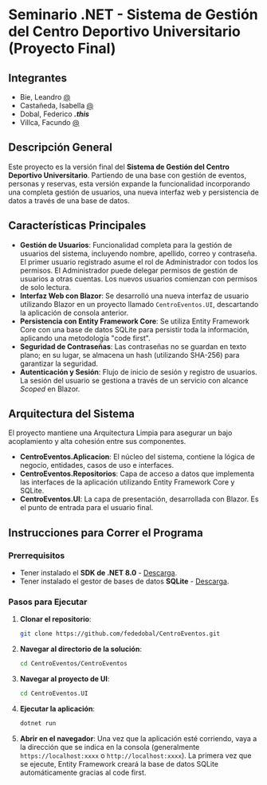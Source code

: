 # Seminario .NET - Sistema de Gestión del Centro Deportivo Universitario (Proyecto Final)

## Integrantes
* Bie, Leandro [@](https://github.com/leandrobie)
* Castañeda, Isabella [@](https://github.com/isa-cast)
* Dobal, Federico _**.this**_
* Villca, Facundo [@](https://github.com/EIKOO1)

## Descripción General
Este proyecto es la versión final del **Sistema de Gestión del Centro Deportivo Universitario**. Partiendo de una base con gestión de eventos, personas y reservas, esta versión expande la funcionalidad incorporando una completa gestión de usuarios, una nueva interfaz web y persistencia de datos a través de una base de datos.

## Características Principales
* **Gestión de Usuarios**: Funcionalidad completa para la gestión de usuarios del sistema, incluyendo nombre, apellido, correo y contraseña. El primer usuario registrado asume el rol de Administrador con todos los permisos. El Administrador puede delegar permisos de gestión de usuarios a otras cuentas. Los nuevos usuarios comienzan con permisos de solo lectura.
* **Interfaz Web con Blazor**: Se desarrolló una nueva interfaz de usuario utilizando Blazor en un proyecto llamado `CentroEventos.UI`, descartando la aplicación de consola anterior.
* **Persistencia con Entity Framework Core**: Se utiliza Entity Framework Core con una base de datos SQLite para persistir toda la información, aplicando una metodología "code first".
* **Seguridad de Contraseñas**: Las contraseñas no se guardan en texto plano; en su lugar, se almacena un hash (utilizando SHA-256) para garantizar la seguridad.
* **Autenticación y Sesión**: Flujo de inicio de sesión y registro de usuarios. La sesión del usuario se gestiona a través de un servicio con alcance *Scoped* en Blazor.

## Arquitectura del Sistema
El proyecto mantiene una Arquitectura Limpia para asegurar un bajo acoplamiento y alta cohesión entre sus componentes.

* **CentroEventos.Aplicacion**: El núcleo del sistema, contiene la lógica de negocio, entidades, casos de uso e interfaces.
* **CentroEventos.Repositorios**: Capa de acceso a datos que implementa las interfaces de la aplicación utilizando Entity Framework Core y SQLite.
* **CentroEventos.UI**: La capa de presentación, desarrollada con Blazor. Es el punto de entrada para el usuario final.

## Instrucciones para Correr el Programa

### Prerrequisitos
* Tener instalado el **SDK de .NET 8.0** - [Descarga](https://dotnet.microsoft.com/es-es/download/dotnet/8.0).
* Tener instalado el gestor de bases de datos **SQLite** - [Descarga](https://sqlite.org/download.html).

### Pasos para Ejecutar
1.  **Clonar el repositorio**:
    ```bash
    git clone https://github.com/fededobal/CentroEventos.git
    ```
2.  **Navegar al directorio de la solución**:
    ```bash
    cd CentroEventos/CentroEventos
    ```
3.  **Navegar al proyecto de UI**:
    ```bash
    cd CentroEventos.UI
    ```
4.  **Ejecutar la aplicación**:
    ```bash
    dotnet run
    ```
5.  **Abrir en el navegador**: Una vez que la aplicación esté corriendo, vaya a la dirección que se indica en la consola (generalmente `https://localhost:xxxx` o `http://localhost:xxxx`). La primera vez que se ejecute, Entity Framework creará la base de datos SQLite automáticamente gracias al code first.
